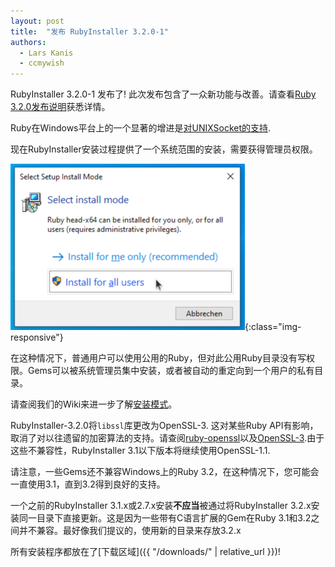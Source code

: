 ```yaml
---
layout: post
title:  "发布 RubyInstaller 3.2.0-1"
authors:
  - Lars Kanis
  - ccmywish
---
```

RubyInstaller 3.2.0-1 发布了! 此次发布包含了一众新功能与改善。请查看[Ruby 3.2.0发布说明](https://www.ruby-lang.org/en/news/2022/12/25/ruby-3-2-0-released/)获悉详情。

Ruby在Windows平台上的一个显著的增进是[对UNIXSocket的支持](https://bugs.ruby-lang.org/issues/19135).

现在RubyInstaller安装过程提供了一个系统范围的安装，需要获得管理员权限。

![installer_all_users](/assets/posts/installer_all_users.png){:class="img-responsive"}

在这种情况下，普通用户可以使用公用的Ruby，但对此公用Ruby目录没有写权限。Gems可以被系统管理员集中安装，或者被自动的重定向到一个用户的私有目录。

请查阅我们的Wiki来进一步了解[安装模式](https://github.com/oneclick/rubyinstaller2/wiki/FAQ#user-content-install-mode)。

RubyInstaller-3.2.0将`libssl`库更改为OpenSSL-3. 这对某些Ruby API有影响，取消了对以往遗留的加密算法的支持。请查阅[ruby-openssl](https://github.com/ruby/openssl/blob/master/History.md#version-300)以及[OpenSSL-3](https://github.com/openssl/openssl/blob/master/doc/man7/migration_guide.pod#openssl-30).由于这些不兼容性，RubyInstaller 3.1以下版本将继续使用OpenSSL-1.1.

请注意，一些Gems还不兼容Windows上的Ruby 3.2，在这种情况下，您可能会一直使用3.1，直到3.2得到良好的支持。

一个之前的RubyInstaller 3.1.x或2.7.x安装<b>不应当</b>被通过将RubyInstaller 3.2.x安装同一目录下直接更新。这是因为一些带有C语言扩展的Gem在Ruby 3.1和3.2之间并不兼容。最好像我们提议的，使用新的目录来存放3.2.x

所有安装程序都放在了[下载区域]({{ "/downloads/" | relative_url }})!
